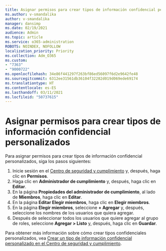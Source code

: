 ```yaml
---
title: Asignar permisos para crear tipos de información confidencial personalizados
ms.author: v-smandalika
author: v-smandalika
manager: dansimp
ms.date: 02/19/2021
audience: Admin
ms.topic: article
ms.service: o365-administration
ROBOTS: NOINDEX, NOFOLLOW
localization_priority: Priority
ms.collection: Adm_O365
ms.custom:
- "7363"
- "9000722"
ms.openlocfilehash: 34e86f441297f263bf86ed56097f6d2e9642fe48
ms.sourcegitcommit: 6312ee31561db36104f32282d019d069ede69174
ms.translationtype: HT
ms.contentlocale: es-ES
ms.lasthandoff: 03/11/2021
ms.locfileid: "50737615"
---
```

# <a name="assign-permissions-for-custom-sensitive-information-type-creation"></a>Asignar permisos para crear tipos de información confidencial personalizados

Para asignar permisos para crear tipos de información confidencial personalizados, siga los pasos siguientes:

1. Inicie sesión en el [Centro de seguridad y cumplimiento](https://sip.protection.office.com/) y, después, haga clic en **Permisos**.
2. Haga clic en **Administrador de cumplimiento** y, después, haga clic en **Editar**.
3. En la página **Propiedades del administrador de cumplimiento**, al lado de **Miembros**, haga clic en **Editar**.
4. En la página **Editar Elegir miembros**, haga clic en **Elegir miembros**.
5. En la página **Elegir miembros**, seleccione **+ Agregar** y, después, seleccione los nombres de los usuarios que quiera agregar.
6. Después de seleccionar todos los usuarios que quiere agregar al grupo de roles, seleccione **Agregar > Listo** y, después, haga clic en **Guardar**.

Para obtener más información sobre cómo crear tipos confidenciales personalizados, vea [Crear un tipo de información confidencial personalizado en el Centro de seguridad y cumplimiento](https://docs.microsoft.com/microsoft-365/compliance/create-a-custom-sensitive-information-type).